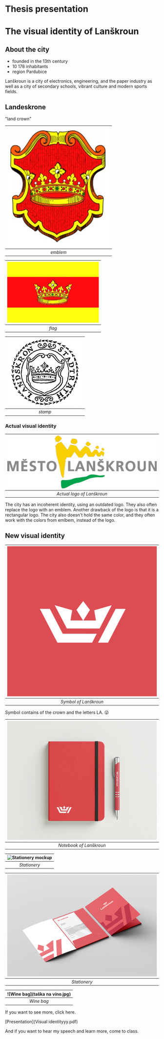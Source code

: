 # Thesis presentation

# The visual identity of Lanškroun

## About the city
- founded in the  13th century
- 10 178 inhabitants
- region Pardubice

Lanškroun is a city of electronics, engineering, and the paper industry as well as a city of secondary schools, vibrant culture and modern sports fields.

## Landeskrone
"land crown"


| ![emblem of Lanškroun](znak.jpg) |
|:--:|
| *emblem* |

| ![flag of Lanškroun](230928986-6fc6e5ed-549e-4762-a6e5-d1cbd7ab6e15.gif) |
|:--:|
| *flag* |

| ![historic stamp of Lanškroun](Image.gif) |
|:--:|
| *stamp* |

### Actual visual identity
| ![actual logo of Lanškroun](lanskroun.png) |
|:--:|
| *Actual logo of Lanškroun* |

The city has an incoherent identity, using an outdated logo. They also often replace the logo with an emblem. Another drawback of the logo is that it is a rectangular logo. The city also doesn't hold the same color, and they often work with the colors from emlbem, instead of the logo.

## New visual identity

| ![new symbol of Lanškroun](winsta_příspěvek4.jpg) |
|:--:|
| *Symbol of Lanškroun* |

Symbol contains of the crown and the letters LA. 😜

| ![notebook of Lanškroun](blok.jpg) |
|:--:|
| *Notebook of Lanškroun* |

| ![Stationery mockup](úřední_papíry.jpg) |
|:--:|
| *Stationery* |

| ![Stationery mockup](desky.jpg) |
|:--:|
| *Stationery* |

| ![Wine bag](taška na víno.jpg) |
|:--:|
| *Wine bag* |

If you want to see more, click here.

[Presentation](Visual identityyy.pdf)

And if you want to hear my speech and learn more, come to class.
